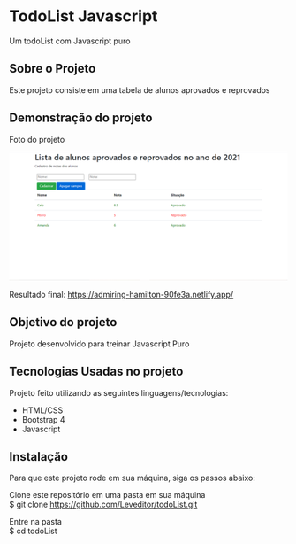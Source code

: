# TodoList Javascript

Um todoList com Javascript puro

## Sobre o Projeto

Este projeto consiste em uma tabela de alunos aprovados e reprovados

## Demonstração do projeto

Foto do projeto

![Foto do projeto](fotoProjeto.PNG)

Resultado final: https://admiring-hamilton-90fe3a.netlify.app/

## Objetivo do projeto

Projeto desenvolvido para treinar Javascript Puro

## Tecnologias Usadas no projeto

Projeto feito utilizando as seguintes linguagens/tecnologias: 

* HTML/CSS
* Bootstrap 4
* Javascript

## Instalação

Para que este projeto rode em sua máquina, siga os passos abaixo:

Clone este repositório em uma pasta em sua máquina  
$ git clone https://github.com/Leveditor/todoList.git

Entre na pasta  
$ cd todoList

